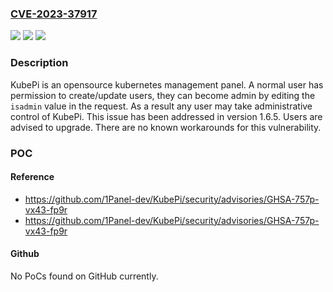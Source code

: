 ### [CVE-2023-37917](https://cve.mitre.org/cgi-bin/cvename.cgi?name=CVE-2023-37917)
![](https://img.shields.io/static/v1?label=Product&message=KubePi&color=blue)
![](https://img.shields.io/static/v1?label=Version&message=%3D%20%3C%201.6.5%20&color=brighgreen)
![](https://img.shields.io/static/v1?label=Vulnerability&message=CWE-269%3A%20Improper%20Privilege%20Management&color=brighgreen)

### Description

KubePi is an opensource kubernetes management panel. A normal user has permission to create/update users, they can become admin by editing the `isadmin` value in the request. As a result any user may take administrative control of KubePi. This issue has been addressed in version 1.6.5. Users are advised to upgrade. There are no known workarounds for this vulnerability.

### POC

#### Reference
- https://github.com/1Panel-dev/KubePi/security/advisories/GHSA-757p-vx43-fp9r
- https://github.com/1Panel-dev/KubePi/security/advisories/GHSA-757p-vx43-fp9r

#### Github
No PoCs found on GitHub currently.


